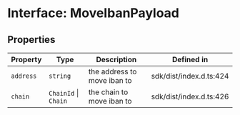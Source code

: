 # Interface: MoveIbanPayload

## Properties

| Property | Type | Description | Defined in |
| ------ | ------ | ------ | ------ |
| `address` | `string` | the address to move iban to | sdk/dist/index.d.ts:424 |
| `chain` | `ChainId` \| `Chain` | the chain to move iban to | sdk/dist/index.d.ts:426 |
